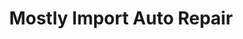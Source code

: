 ---
title: "Mostly Import Auto Repair"
url: /asheville/mostly-import-auto-repair/
shop: car repair
---